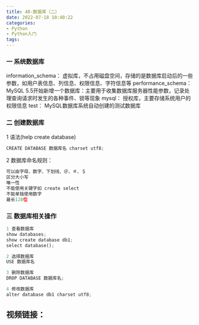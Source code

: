 ```yaml
---
title: 40-数据库（二）
date: 2022-07-18 10:40:22
categories:
- Python
- Python入门
tags:
---
```


### 一 系统数据库

information_schema： 虚拟库，不占用磁盘空间，存储的是数据库启动后的一些参数，如用户表信息、列信息、权限信息、字符信息等 performance_schema： MySQL 5.5开始新增一个数据库：主要用于收集数据库服务器性能参数，记录处理查询请求时发生的各种事件、锁等现象 mysql： 授权库，主要存储系统用户的权限信息 test： MySQL数据库系统自动创建的测试数据库

### 二 创建数据库

1 语法(help create database)

```python
CREATE DATABASE 数据库名 charset utf8;
```

2 数据库命名规则：

```python
可以由字母、数字、下划线、＠、＃、＄
区分大小写
唯一性
不能使用关键字如 create select
不能单独使用数字
最长128位
```

### 三 数据库相关操作

```python
1 查看数据库
show databases;
show create database db1;
select database();

2 选择数据库
USE 数据库名

3 删除数据库
DROP DATABASE 数据库名;

4 修改数据库
alter database db1 charset utf8;
```

## 视频链接：

[
  ](https://link.zhihu.com/?target=https%3A//www.bilibili.com/video/av73342471%3Fp%3D163)